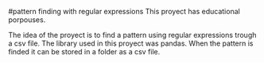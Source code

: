 #pattern finding with regular expressions
This proyect has educational porpouses.

The idea of the proyect is to find a pattern using regular expressions trough a csv file. The library used in this proyect was pandas. When the pattern is finded it can be stored in a folder as a csv file.
